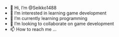 - 👋 Hi, I’m @Seikko1488
- 👀 I’m interested in learning game development 
- 🌱 I’m currently learning programming 
- 💞️ I’m looking to collaborate on game development 
- 📫 How to reach me ...

<!---
Seikko1488/Seikko1488 is a ✨ special ✨ repository because its `README.md` (this file) appears on your GitHub profile.
You can click the Preview link to take a look at your changes.
--->
